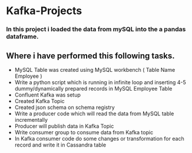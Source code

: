 # Kafka-Projects

### In this project i loaded the data from mySQL into the a pandas dataframe. 

## Where i have performed this following tasks.

* MySQL Table was created using MySQL workbench ( Table Name Employee )
* Write a python script which is running in infinite loop and inserting 4-5 dummy/dynamically prepared records in MySQL Employee Table
* Confluent Kafka was setup
* Created Kafka Topic
* Created json schema on schema registry 
* Write a producer code which will read the data from MySQL table incrementally
* Producer will publish data in Kafka Topic
* Write consumer group to consume data from Kafka topic
* In Kafka consumer code do some changes or transformation for each record and write it in Cassandra table
